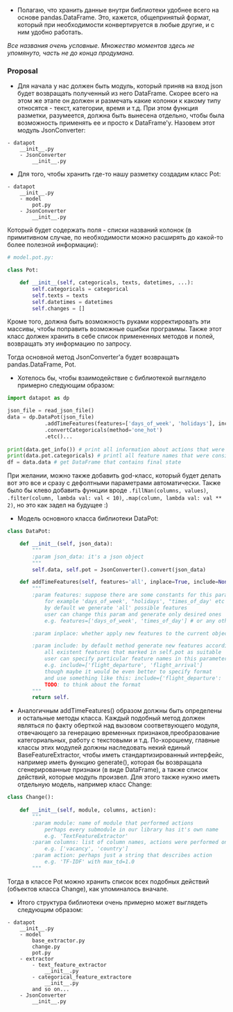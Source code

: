 * Полагаю, что хранить данные внутри библиотеки удобнее всего на основе pandas.DataFrame.
Это, кажется, общепринятый формат, который при необходимости конвертируется в любые другие, и с ним удобно работать.

*Все названия очень условные.*
*Множество моментов здесь не упомянуто, часть не до конца продумана.*

### Proposal
* Для начала у нас должен быть модуль, который приняв на вход json будет возвращать полученный из него DataFrame.
Скорее всего на этом же этапе он должен и размечать какие колонки к какому типу относятся - текст, категории, время и т.д.
При этом функция разметки, разумеется, должна быть вынесена отдельно, чтобы была возможность применять ее и просто к DataFrame'у. Назовем этот модуль JsonConverter:
``` 
- datapot
    __init__.py
    - JsonConverter
        __init__.py
```

* Для того, чтобы хранить где-то нашу разметку создадим клаcс Pot:
``` 
- datapot
    __init__.py
    - model
        pot.py
    - JsonConverter
        __init__.py
```
Который будет содержать поля - списки названий колонок (в примитивном случае, по необходимости можно расширять до какой-то более полезной информации):
```python
# model.pot.py:

class Pot:

    def __init__(self, categoricals, texts, datetimes, ...):
        self.categoricals = categorical
        self.texts = texts
        self.datetimes = datetimes
        self.changes = []
```
Кроме того, должна быть возможность руками корректировать эти массивы, чтобы поправить возможные ошибки программы.
Также этот класс должен хранить в себе список примененных методов и полей, возвращать эту информацию по запросу.

Тогда основной метод JsonConverter'a будет возвращать pandas.DataFrame, Pot.

* Хотелось бы, чтобы взаимодействие с библиотекой выглядело примерно следующим образом:
```python
import datapot as dp

json_file = read_json_file()
data = dp.DataPot(json_file)
            .addTimeFeatures(features=['days_of_week', 'holidays'], include=['arrival', 'departure'])
            .convertCategoricals(method='one_hot')
            .etc()...
            
print(data.get_info()) # print all information about actions that were performed
print(data.pot.categoricals) # printl all feature names that were considered as categoricals
df = data.data # get DataFrame that contains final state
```
При желании, можно также добавить god-класс, который будет делать вот это все и сразу с дефолтными параметрами автоматически. Также было бы клево добавить функции вроде ```.fillNan(columns, values)```, ```.filter(column, lambda val: val < 10)```, ```.map(column, lambda val: val ** 2)```, но это как задел на будущее :)

* Модель основного класса библиотеки DataPot:
```python
class DataPot:

    def __init__(self, json_data):
        """
        :param json_data: it's a json object
        """
        self.data, self.pot = JsonConverter().convert(json_data)

    def addTimeFeatures(self, features='all', inplace=True, include=None, exclude=None):
        """
        :param features: suppose there are some constants for this parameter
            for example 'days_of_week', "holidays', "times_of_day' etc
            by default we generate 'all' possible features
            user can change this param and generate only desired ones
            e.g. features=['days_of_week', 'times_of_day'] # or any other iterable with strings

        :param inplace: whether apply new features to the current object or generate new one

        :param include: by default method generate new features according 
            all existent features that marked in self.pot as suitable
            user can specify particular feature names in this parameter.
            e.g. include=['flight_departure', 'flight_arrival']
            though maybe it would be even better to specify format
            and use something like this: include={'flight_departure': 'HH:MM, mm.yyyy', 'flight_arrival': 'timestamp'}
            TODO: to think about the format
        """
        return self.
```

* Аналогичным addTimeFeatures() образом должны быть определены и остальные методы класса.
Каждый подобный метод должен являться по факту оберткой над вызовом соответвующего модуля, отвечающего за генерацию временных признаков,преобразование категориальных, работу с текстовыми и т.д. По-хорошему, главные классы этих модулей должны наследовать некий единый BaseFeatureExtractor, чтобы иметь стандартизированный интерфейс, например иметь функцию generate(), которая бы возвращала сгенерированные признаки (в виде DataFrame), а также список действий, которые модуль произвел. Для этого также нужно иметь отдельную модель, например класс Change:
```python
class Change():
    
    def __init__(self, module, columns, action):
        """
        :param module: name of module that performed actions
            perhaps every submodule in our library has it's own name
            e.g. 'TextFeatureExtractor'
        :param columns: list of column names, actions were performed on
            e.g. ['vacancy', 'country']
        :param action: perhaps just a string that describes action
            e.g. 'TF-IDF' with max_td=1.0 
        """
```
Тогда в классе Pot можно хранить список всех подобных действий (объектов класса Change), как упоминалось вначале. 

* Итого структура библиотеки очень примерно может выглядеть следующим образом:
``` 
- datapot
    __init__.py
    - model
        base_extractor.py
        change.py
        pot.py
    - extractor
        - text_feature_extractor
            __init__.py
        - categorical_feature_extractore
            __init__.py
        and so on...
    - JsonConverter
        __init__.py
```
